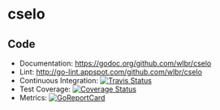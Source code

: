 # cselo



## Code
* Documentation: https://godoc.org/github.com/wlbr/cselo
* Lint: http://go-lint.appspot.com/github.com/wlbr/cselo
* Continuous Integration: [![Travis Status](https://api.travis-ci.com/wlbr/cselo.svg?branch=master)](https://travis-ci.com/wlbr/feiertage)
* Test Coverage: [![Coverage Status](https://coveralls.io/repos/github/wlbr/cselo/badge.svg?branch=master)](https://coveralls.io/github/wlbr/cselo?branch=master)
* Metrics: [![GoReportCard](https://goreportcard.com/badge/github.com/wlbr/cselo)](https://goreportcard.com/report/github.com/wlbr/cselo)
